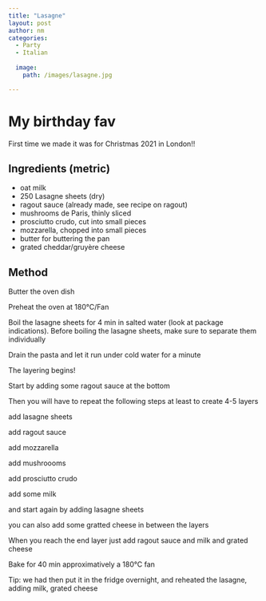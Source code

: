 ```yaml
---
title: "Lasagne"
layout: post
author: nm
categories:
  - Party
  - Italian
  
  image: 
    path: /images/lasagne.jpg

---
```

# My birthday fav

First time we made it was for Christmas 2021 in London!!

## Ingredients (metric)

- oat milk 
- 250 Lasagne sheets (dry)
- ragout sauce (already made, see recipe on ragout)
- mushrooms de Paris, thinly sliced 
- prosciutto crudo, cut into small pieces
- mozzarella, chopped into small pieces 
- butter for buttering the pan 
- grated cheddar/gruyère cheese


## Method

Butter the oven dish 

Preheat the oven at 180°C/Fan

Boil the lasagne sheets for 4 min in salted water (look at package indications). Before boiling the lasagne sheets, make sure to separate them individually

Drain the pasta and let it run under cold water for a minute 

The layering begins!

Start by adding some ragout sauce at the bottom

Then you will have to repeat the following steps at least to create 4-5 layers 

 add lasagne sheets 
 
 add ragout sauce
 
 add mozzarella 
 
 add mushroooms 
 
 add prosciutto crudo 
 
 add some milk 
 
 and start again by adding lasagne sheets 
 
 you can also add some gratted cheese in between the layers 
 
 When you reach the end layer just add ragout sauce and milk and grated cheese
 
 Bake for 40 min approximatively a 180°C fan 
 
 Tip: we had then put it in the fridge overnight, and reheated the lasagne, adding milk, grated cheese








